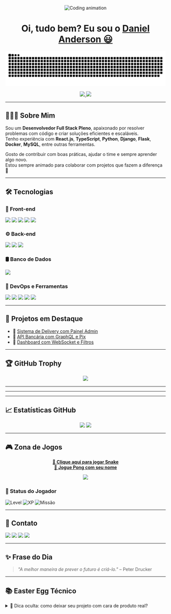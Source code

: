 <!-- Banner animado -->
<p align="center">
  <img src="https://media.giphy.com/media/qgQUggAC3Pfv687qPC/giphy.gif" width="300" alt="Coding animation" />
</p>

<h1 align="center">
  Oi, tudo bem? Eu sou o  
  <a href="https://www.linkedin.com/in/daniel-anderson-739bb31a9/" target="_blank">Daniel Anderson 😃</a>
</h1>


<p align="center">
  <img src="https://github.com/Patricia-Bandeira/Patricia-Bandeira/raw/output/github-contribution-grid-snake.svg" alt="Snake Animation" />
</p>



<p align="center">
  <a href="https://danielanderson.vercel.app/" target="_blank">
    <img src="https://img.shields.io/badge/%F0%9F%9A%80%20Acessar%20Portf%C3%B3lio-black?style=for-the-badge&logo=firefox&logoColor=white"/>
  </a>
  <a href="https://github.com/danielandersonBC96/sistema-delivery">
    <img src="https://img.shields.io/badge/🍔%20Ver%20Sistema%20Delivery-%2300C853?style=for-the-badge&logo=vercel&logoColor=white" />
  </a>
</p>

---

## 👨🏿‍💻 Sobre Mim

Sou um **Desenvolvedor Full Stack Pleno**, apaixonado por resolver problemas com código e criar soluções eficientes e escaláveis.  
Tenho experiência com **React.js**, **TypeScript**, **Python**, **Django**, **Flask**, **Docker**, **MySQL**, entre outras ferramentas.

Gosto de contribuir com boas práticas, ajudar o time e sempre aprender algo novo.  
Estou sempre animado para colaborar com projetos que fazem a diferença 🚀

---

## 🛠️ Tecnologias

### 🚀 Front-end
<div>
  <img src="https://img.shields.io/badge/React-20232A?style=for-the-badge&logo=react&logoColor=61DAFB"/>
  <img src="https://img.shields.io/badge/TypeScript-007ACC?style=for-the-badge&logo=typescript&logoColor=white"/>
  <img src="https://img.shields.io/badge/JavaScript-F7DF1E?style=for-the-badge&logo=javascript&logoColor=black"/>
  <img src="https://img.shields.io/badge/HTML5-E34F26?style=for-the-badge&logo=html5&logoColor=white"/>
  <img src="https://img.shields.io/badge/CSS3-1572B6?style=for-the-badge&logo=css3&logoColor=white"/>
</div>

### ⚙️ Back-end
<div>
  <img src="https://img.shields.io/badge/Python-3776AB?style=for-the-badge&logo=python&logoColor=white"/>
  <img src="https://img.shields.io/badge/Django-092E20?style=for-the-badge&logo=django&logoColor=white"/>
  <img src="https://img.shields.io/badge/Flask-000000?style=for-the-badge&logo=flask&logoColor=white"/>
</div>

### 🛢️ Banco de Dados
<div>
  <img src="https://img.shields.io/badge/MySQL-005C84?style=for-the-badge&logo=mysql&logoColor=white"/>
</div>

### 🧰 DevOps e Ferramentas
<div>
  <img src="https://img.shields.io/badge/Docker-2496ED?style=for-the-badge&logo=docker&logoColor=white"/>
  <img src="https://img.shields.io/badge/Kubernetes-326CE5?style=for-the-badge&logo=kubernetes&logoColor=white"/>
  <img src="https://img.shields.io/badge/Git-F05032?style=for-the-badge&logo=git&logoColor=white"/>
  <img src="https://img.shields.io/badge/Jira-0052CC?style=for-the-badge&logo=jira&logoColor=white"/>
  <img src="https://img.shields.io/badge/DBeaver-543994?style=for-the-badge&logo=dbeaver&logoColor=white"/>
</div>

---

## 📌 Projetos em Destaque

- 🔗 [Sistema de Delivery com Painel Admin](https://github.com/danielandersonBC96/sistema-delivery)  
- 🔗 [API Bancária com GraphQL e Pix](https://github.com/danielandersonBC96/api-bancaria-pix)  
- 🔗 [Dashboard com WebSocket e Filtros](https://github.com/danielandersonBC96/admin-dashboard-orders)  

---

## 🏆 GitHub Trophy

<p align="center">
  <img src="https://github-profile-trophy.vercel.app/?username=danielandersonBC96&theme=dracula&row=2&column=4&no-frame=true&margin-w=15"/>
</p>

---


---



---

## 📈 Estatísticas GitHub

<div align="center">
  <img height="170em" src="https://github-readme-stats.vercel.app/api?username=danielandersonBC96&show_icons=true&theme=dracula&include_all_commits=true&count_private=true"/>
  <img height="170em" src="https://github-readme-stats.vercel.app/api/top-langs/?username=danielandersonBC96&layout=compact&langs_count=10&theme=dracula"/>
</div>

---

## 🎮 Zona de Jogos

<p align="center">
  <a href="https://playsnake.org" target="_blank">🐍 <b>Clique aqui para jogar Snake</b></a><br />
  <a href="https://danielandersonBC96.github.io/ping-pong-game" target="_blank">🏓 <b>Jogue Pong com seu nome</b></a>
</p>

<p align="center">
  <img src="https://media.giphy.com/media/3o7TKHyk3H87T9cQzq/giphy.gif" width="300"/>
</p>

### 👾 Status do Jogador

![Level](https://img.shields.io/badge/Nível-99%2F100-green?style=for-the-badge&logo=visualstudio)
![XP](https://img.shields.io/badge/XP-5420%2F5500-blue?style=for-the-badge&logo=opencollective)
![Missão](https://img.shields.io/badge/Missão-Resolver%20bugs%20críticos-critical?style=for-the-badge&logo=vercel)

---

## 💬 Contato

<a href="mailto:dev.danielanderson@gmail.com.br"><img src="https://img.shields.io/badge/Email-D14836?style=for-the-badge&logo=gmail&logoColor=white"/></a>
<a href="https://www.linkedin.com/in/daniel-anderson-739bb31a9/" target="_blank"><img src="https://img.shields.io/badge/-LinkedIn-%230077B5?style=for-the-badge&logo=linkedin&logoColor=white"/></a>
<a href="https://wa.me/5592982869627" target="_blank"><img src="https://img.shields.io/badge/-WhatsApp-25D366?style=for-the-badge&logo=whatsapp&logoColor=white"/></a>
<a href="https://danielanderson.vercel.app/" target="_blank"><img src="https://img.shields.io/badge/Portfólio-000000?style=for-the-badge&logo=vercel&logoColor=white"/></a>

---

## ✨ Frase do Dia

> _"A melhor maneira de prever o futuro é criá-lo."_ – Peter Drucker

---

## 📚 Easter Egg Técnico

<details>
<summary>🧠 Dica oculta: como deixar seu projeto com cara de produto real?</summary>

- ✅ Tenha uma demo online
- ✅ Mostre um GIF de uso
- ✅ Tenha uma documentação de API (Postman ou Swagger)
- ✅ Faça deploy com automação (CI/CD)
- ✅ Testes automatizados mesmo que simples
</details>





